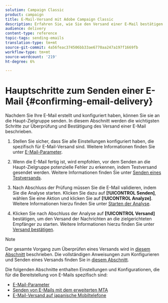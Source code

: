 ```yaml
---
solution: Campaign Classic
product: campaign
title: E-Mail-Versand mit Adobe Campaign Classic
description: Erfahren Sie, wie Sie den Versand einer E-Mail bestätigen und die Besonderheiten bei der Bereitstellung von E-Mail-Nachrichten ermitteln können.
audience: delivery
content-type: reference
topic-tags: sending-emails
translation-type: tm+mt
source-git-commit: 4a56feac374506bb33ae6770aa247a197f1669fb
workflow-type: tm+mt
source-wordcount: '219'
ht-degree: 6%

---
```



# Hauptschritte zum Senden einer E-Mail {#confirming-email-delivery}

Nachdem Sie Ihre E-Mail erstellt und konfiguriert haben, können Sie sie an die Haupt-Zielgruppe senden. In diesem Abschnitt werden die wichtigsten Schritte zur Überprüfung und Bestätigung des Versand einer E-Mail beschrieben.

1. Stellen Sie sicher, dass Sie alle Einstellungen konfiguriert haben, die spezifisch für E-Mail-Versand sind. Weitere Informationen finden Sie unter [E-Mail-Parameter](../../delivery/using/email-parameters.md).
1. Wenn die E-Mail fertig ist, wird empfohlen, vor dem Senden an die Haupt-Zielgruppe potenzielle Fehler zu erkennen, indem Testversand gesendet werden. Weitere Informationen finden Sie unter [Senden eines Testversands](../../delivery/using/steps-validating-the-delivery.md#sending-a-proof).

1. Nach Abschluss der Prüfung müssen Sie die E-Mail validieren, indem Sie die Analyse starten. Klicken Sie dazu auf **[!UICONTROL Senden]**, wählen Sie eine Aktion und klicken Sie auf **[!UICONTROL Analyze]**. Weitere Informationen hierzu finden Sie unter [Starten der Analyse](../../delivery/using/steps-validating-the-delivery.md#analyzing-the-delivery).

1. Klicken Sie nach Abschluss der Analyse auf **[!UICONTROL Versand]** bestätigen, um den Versand der Nachrichten an die zielgerichteten Empfänger zu starten. Weitere Informationen hierzu finden Sie unter [Versand bestätigen](../../delivery/using/steps-sending-the-delivery.md#confirming-delivery).

   <!--Add screenshot with analysis done and Confirm delivery button activated.-->

>[!NOTE]
>
>Der gesamte Vorgang zum Überprüfen eines Versands wird in [diesem Abschnitt](../../delivery/using/steps-validating-the-delivery.md) beschrieben. Die vollständigen Anweisungen zum Konfigurieren und Senden eines Versands finden Sie in [diesem Abschnitt](../../delivery/using/steps-sending-the-delivery.md).

Die folgenden Abschnitte enthalten Einstellungen und Konfigurationen, die für die Bereitstellung von E-Mails spezifisch sind:
<!--* [Generating the mirror page](../../delivery/using/generating-mirror-page.md)
* [Email BCC](../../delivery/using/email-bcc.md)-->
* [E-Mail-Parameter](../../delivery/using/email-parameters.md)
* [Senden von E-Mails mit dem erweiterten MTA](../../delivery/using/sending-with-enhanced-mta.md)
* [E-Mail-Versand auf japanische Mobiltelefone](../../delivery/using/sending-emails-on-japanese-mobiles.md)
